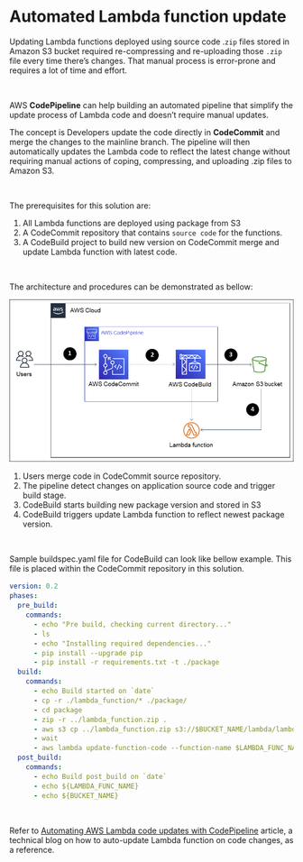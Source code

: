 # Automated Lambda function update

Updating Lambda functions deployed using source code .`zip` files stored in Amazon S3 bucket required re-compressing and re-uploading those `.zip` file every time there’s changes. That manual process is error-prone and requires a lot of time and effort.

&nbsp;

AWS **CodePipeline** can help building an automated pipeline that simplify the update process of Lambda code and doesn’t require manual updates.

The concept is Developers update the code directly in **CodeCommit** and merge the changes to the mainline branch. The pipeline will then automatically updates the Lambda code to reflect the latest change without requiring manual actions of coping, compressing, and uploading .zip files to Amazon S3.

&nbsp;

The prerequisites for this solution are:

1.  All Lambda functions are deployed using package from S3
2.  A CodeCommit repository that contains `source code` for the functions.
3.  A CodeBuild project to build new version on CodeCommit merge and update Lambda function with latest code.

&nbsp;

The architecture and procedures can be demonstrated as bellow:

<img src="./lambda-codepipeline.png" width="800">

1.  Users merge code in CodeCommit source repository.
2.  The pipeline detect changes on application source code and trigger build stage.
3.  CodeBuild starts building new package version and stored in S3
4.  CodeBuild triggers update Lambda function to reflect newest package version.

&nbsp;

Sample buildspec.yaml file for CodeBuild can look like bellow example. This file is placed within the CodeCommit repository in this solution.

```yaml
version: 0.2
phases:
  pre_build:
    commands:
      - echo "Pre build, checking current directory..."
      - ls
      - echo "Installing required dependencies..."
      - pip install --upgrade pip
      - pip install -r requirements.txt -t ./package
  build:
    commands:
      - echo Build started on `date`
      - cp -r ./lambda_function/* ./package/
      - cd package
      - zip -r ../lambda_function.zip .
      - aws s3 cp ../lambda_function.zip s3://$BUCKET_NAME/lambda/lambda_function.zip
      - wait
      - aws lambda update-function-code --function-name $LAMBDA_FUNC_NAME --s3-bucket $BUCKET_NAME --s3-key lambda/lambda_function.zip
  post_build:
    commands:
      - echo Build post_build on `date`
      - echo ${LAMBDA_FUNC_NAME}
      - echo ${BUCKET_NAME}
```

&nbsp;

Refer to [Automating AWS Lambda code updates with CodePipeline](https://aws.amazon.com/blogs/infrastructure-and-automation/save-time-reduce-errors-automating-lambda-code-updates/) article, a technical blog on how to auto-update Lambda function on code changes, as a reference.

&nbsp;
